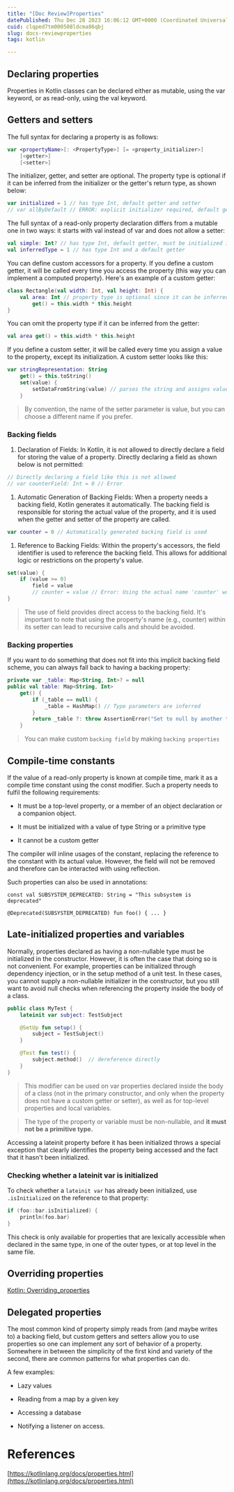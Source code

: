 ```yaml
---
title: "[Doc Review]Properties"
datePublished: Thu Dec 28 2023 16:06:12 GMT+0000 (Coordinated Universal Time)
cuid: clqped7tm000508ldcma86qbj
slug: docs-reviewproperties
tags: kotlin

---
```


## Declaring properties

Properties in Kotlin classes can be declared either as mutable, using the var keyword, or as read-only, using the val keyword.

## Getters and setters

The full syntax for declaring a property is as follows:

```kotlin
var <propertyName>[: <PropertyType>] [= <property_initializer>]
    [<getter>]
    [<setter>]
```

The initializer, getter, and setter are optional. The property type is optional if it can be inferred from the initializer or the getter's return type, as shown below:

```kotlin
var initialized = 1 // has type Int, default getter and setter
// var allByDefault // ERROR: explicit initializer required, default getter and setter implied
```

The full syntax of a read-only property declaration differs from a mutable one in two ways: it starts with val instead of var and does not allow a setter:

```kotlin
val simple: Int? // has type Int, default getter, must be initialized in constructor
val inferredType = 1 // has type Int and a default getter
```

You can define custom accessors for a property. If you define a custom getter, it will be called every time you access the property (this way you can implement a computed property). Here's an example of a custom getter:

```kotlin
class Rectangle(val width: Int, val height: Int) {
    val area: Int // property type is optional since it can be inferred from the getter's return type
        get() = this.width * this.height
}
```

You can omit the property type if it can be inferred from the getter:

```kotlin
val area get() = this.width * this.height
```

If you define a custom setter, it will be called every time you assign a value to the property, except its initialization. A custom setter looks like this:

```kotlin
var stringRepresentation: String
    get() = this.toString()
    set(value) {
        setDataFromString(value) // parses the string and assigns values to other properties
    }
```

> By convention, the name of the setter parameter is value, but you can choose a different name if you prefer.

### Backing fields

1. Declaration of Fields: In Kotlin, it is not allowed to directly declare a field for storing the value of a property. Directly declaring a field as shown below is not permitted:
    

```kotlin
// Directly declaring a field like this is not allowed
// var counterField: Int = 0 // Error
```

1. Automatic Generation of Backing Fields: When a property needs a backing field, Kotlin generates it automatically. The backing field is responsible for storing the actual value of the property, and it is used when the getter and setter of the property are called.
    

```kotlin
var counter = 0 // Automatically generated backing field is used
```

1. Reference to Backing Fields: Within the property's accessors, the field identifier is used to reference the backing field. This allows for additional logic or restrictions on the property's value.
    

```kotlin
set(value) {
    if (value >= 0)
        field = value
        // counter = value // Error: Using the actual name 'counter' would make the setter recursive
}
```

> The use of field provides direct access to the backing field. It's important to note that using the property's name (e.g., counter) within its setter can lead to recursive calls and should be avoided.

### Backing properties

If you want to do something that does not fit into this implicit backing field scheme, you can always fall back to having a backing property:

```kotlin
private var _table: Map<String, Int>? = null
public val table: Map<String, Int>
    get() {
        if (_table == null) {
            _table = HashMap() // Type parameters are inferred
        }
        return _table ?: throw AssertionError("Set to null by another thread")
    }
```

> You can make custom `backing field` by making `backing properties`

## Compile-time constants

If the value of a read-only property is known at compile time, mark it as a compile time constant using the const modifier. Such a property needs to fulfil the following requirements:

* It must be a top-level property, or a member of an object declaration or a companion object.
    
* It must be initialized with a value of type String or a primitive type
    
* It cannot be a custom getter
    

The compiler will inline usages of the constant, replacing the reference to the constant with its actual value. However, the field will not be removed and therefore can be interacted with using reflection.

Such properties can also be used in annotations:

```plaintext
const val SUBSYSTEM_DEPRECATED: String = "This subsystem is deprecated"

@Deprecated(SUBSYSTEM_DEPRECATED) fun foo() { ... }
```

## Late-initialized properties and variables

Normally, properties declared as having a non-nullable type must be initialized in the constructor. However, it is often the case that doing so is not convenient. For example, properties can be initialized through dependency injection, or in the setup method of a unit test. In these cases, you cannot supply a non-nullable initializer in the constructor, but you still want to avoid null checks when referencing the property inside the body of a class.

```kotlin
public class MyTest {
    lateinit var subject: TestSubject

    @SetUp fun setup() {
        subject = TestSubject()
    }

    @Test fun test() {
        subject.method()  // dereference directly
    }
}
```

> This modifier can be used on var properties declared inside the body of a class (not in the primary constructor, and only when the property does not have a custom getter or setter), as well as for top-level properties and local variables.

> The type of the property or variable must be non-nullable, and **it must not be a primitive type.**

Accessing a lateinit property before it has been initialized throws a special exception that clearly identifies the property being accessed and the fact that it hasn't been initialized.

### Checking whether a lateinit var is initialized

To check whether a `lateinit var` has already been initialized, use `.isInitialized` on the reference to that property:

```kotlin
if (foo::bar.isInitialized) {
    println(foo.bar)
}
```

This check is only available for properties that are lexically accessible when declared in the same type, in one of the outer types, or at top level in the same file.

## Overriding properties

[Kotlin: Overriding\_properties](https://kotlinlang.org/docs/inheritance.html#overriding-properties)

## Delegated properties

The most common kind of property simply reads from (and maybe writes to) a backing field, but custom getters and setters allow you to use properties so one can implement any sort of behavior of a property. Somewhere in between the simplicity of the first kind and variety of the second, there are common patterns for what properties can do.

A few examples:

* Lazy values
    
* Reading from a map by a given key
    
* Accessing a database
    
* Notifying a listener on access.
    

# References

[https://kotlinlang.org/docs/properties.html](https://kotlinlang.org/docs/properties.html)